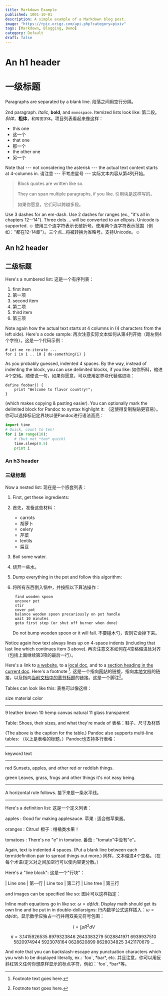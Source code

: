 ```yaml
---
title: Markdown Example
published: 1001-10-01
description: A simple example of a Markdown blog post.
image: "https://rpic.origz.com/api.php?category=pixiv"
tags: [Markdown, Blogging, Demo]
category: Default
draft: false
---
```


# An h1 header
# 一级标题

Paragraphs are separated by a blank line.
段落之间用空行分隔。

2nd paragraph. _Italic_, **bold**, and `monospace`. Itemized lists
look like:
第二段。*斜体*，**粗体**，和`等宽字体`。项目列表看起来像这样：

- this one
- 这一个
- that one
- 那一个
- the other one
- 另一个

Note that --- not considering the asterisk --- the actual text
content starts at 4-columns in.
请注意 --- 不考虑星号 --- 实际文本内容从第4列开始。

> Block quotes are
> written like so.
>
> They can span multiple paragraphs,
> if you like.
> 引用块是这样写的。
> 
> 如果你愿意，它们可以跨越多段。

Use 3 dashes for an em-dash. Use 2 dashes for ranges (ex., "it's all
in chapters 12--14"). Three dots ... will be converted to an ellipsis.
Unicode is supported. ☺
使用三个连字符表示长破折号。使用两个连字符表示范围（例如："都在12-14章"）。三个点...将被转换为省略号。支持Unicode。☺

## An h2 header
## 二级标题

Here's a numbered list:
这是一个有序列表：

1. first item
1. 第一项
2. second item
2. 第二项
3. third item
3. 第三项

Note again how the actual text starts at 4 columns in (4 characters
from the left side). Here's a code sample:
再次注意实际文本如何从第4列开始（距左侧4个字符）。这是一个代码示例：

    # Let me re-iterate ...
    for i in 1 .. 10 { do-something(i) }

As you probably guessed, indented 4 spaces. By the way, instead of
indenting the block, you can use delimited blocks, if you like:
如你所料，缩进4个空格。顺便说一句，如果你愿意，可以使用定界块代替缩进块：

```
define foobar() {
    print "Welcome to flavor country!";
}
```

(which makes copying & pasting easier). You can optionally mark the
delimited block for Pandoc to syntax highlight it:
（这使得复制粘贴更容易）。你可以选择标记定界块以便Pandoc进行语法高亮：

```python
import time
# Quick, count to ten!
for i in range(10):
    # (but not *too* quick)
    time.sleep(0.5)
    print i
```

### An h3 header
### 三级标题

Now a nested list:
现在是一个嵌套列表：

1. First, get these ingredients:
1. 首先，准备这些材料：

    - carrots
    - 胡萝卜
    - celery
    - 芹菜
    - lentils
    - 扁豆

2. Boil some water.
2. 烧开一些水。

3. Dump everything in the pot and follow
    this algorithm:
3. 将所有东西倒入锅中，并按照以下算法操作：

        find wooden spoon
        uncover pot
        stir
        cover pot
        balance wooden spoon precariously on pot handle
        wait 10 minutes
        goto first step (or shut off burner when done)

    Do not bump wooden spoon or it will fall.
    不要碰木勺，否则它会掉下来。

Notice again how text always lines up on 4-space indents (including
that last line which continues item 3 above).
再次注意文本如何在4空格缩进处对齐（包括上面继续第3项的最后一行）。

Here's a link to [a website](http://foo.bar), to a [local
doc](local-doc.html), and to a [section heading in the current
doc](#an-h2-header). Here's a footnote [^1].
这是一个指向[网站](http://foo.bar)的链接，指向[本地文档](local-doc.html)的链接，以及指向[当前文档中的章节标题](#an-h2-header)的链接。这是一个脚注[^1]。

[^1]: Footnote text goes here.
[^1]: 脚注文本放在这里。

Tables can look like this:
表格可以像这样：

size material color

---

9 leather brown
10 hemp canvas natural
11 glass transparent

Table: Shoes, their sizes, and what they're made of
表格：鞋子、尺寸及材质

(The above is the caption for the table.) Pandoc also supports
multi-line tables:
（以上是表格的标题。）Pandoc也支持多行表格：

---

keyword text

---

red Sunsets, apples, and
other red or reddish
things.

green Leaves, grass, frogs
and other things it's
not easy being.

---

A horizontal rule follows.
接下来是一条水平线。

---

Here's a definition list:
这是一个定义列表：

apples
: Good for making applesauce.
苹果
: 适合做苹果酱。

oranges
: Citrus!
橙子
: 柑橘类水果！

tomatoes
: There's no "e" in tomatoe.
番茄
: "tomato"中没有"e"。

Again, text is indented 4 spaces. (Put a blank line between each
term/definition pair to spread things out more.)
同样，文本缩进4个空格。（在每个术语/定义对之间加空行可以使内容更分散。）

Here's a "line block":
这是一个"行块"：

| Line one
| 第一行
| Line too
| 第二行
| Line tree
| 第三行

and images can be specified like so:
图片可以这样指定：

[//]: # (![example image]&#40;./demo-banner.png "An exemplary image"&#41;)

Inline math equations go in like so: $\omega = d\phi / dt$. Display
math should get its own line and be put in in double-dollarsigns:
行内数学公式这样插入：$\omega = d\phi / dt$。显示数学应独占一行并用双美元符号包围：

$$I = \int \rho R^{2} dV$$

$$
\begin{equation*}
\pi
=3.1415926535
 \;8979323846\;2643383279\;5028841971\;6939937510\;5820974944
 \;5923078164\;0628620899\;8628034825\;3421170679\;\ldots
\end{equation*}
$$

And note that you can backslash-escape any punctuation characters
which you wish to be displayed literally, ex.: \`foo\`, \*bar\*, etc.
并且注意，你可以用反斜杠转义任何你想原样显示的标点字符，例如：\`foo\`, \*bar\*等。
